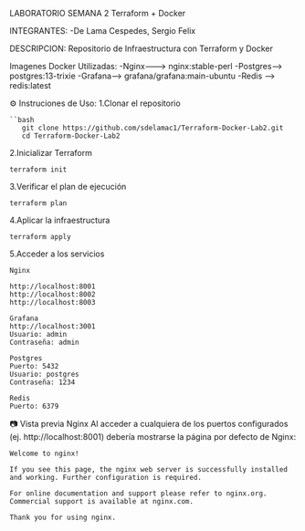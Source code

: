 LABORATORIO SEMANA 2 Terraform + Docker

INTEGRANTES:
-De Lama Cespedes, Sergio Felix

DESCRIPCION:
Repositorio de Infraestructura con Terraform y Docker

Imagenes Docker Utilizadas:
-Nginx---> nginx:stable-perl
-Postgres--> postgres:13-trixie
-Grafana--> grafana/grafana:main-ubuntu
-Redis --> redis:latest

⚙️ Instruciones de Uso:
1.Clonar el repositorio
```
``bash
   git clone https://github.com/sdelamac1/Terraform-Docker-Lab2.git
   cd Terraform-Docker-Lab2
```
2.Inicializar Terraform
```
terraform init
```
3.Verificar el plan de ejecución
```
terraform plan
```
4.Aplicar la infraestructura
```
terraform apply
```
5.Acceder a los servicios
```
Nginx

http://localhost:8001
http://localhost:8002
http://localhost:8003

Grafana
http://localhost:3001
Usuario: admin
Contraseña: admin

Postgres
Puerto: 5432
Usuario: postgres
Contraseña: 1234

Redis
Puerto: 6379
```

📷 Vista previa Nginx
Al acceder a cualquiera de los puertos configurados (ej. http://localhost:8001) debería mostrarse la página por defecto de Nginx:
```
Welcome to nginx!

If you see this page, the nginx web server is successfully installed and working. Further configuration is required.

For online documentation and support please refer to nginx.org.
Commercial support is available at nginx.com.

Thank you for using nginx.
```